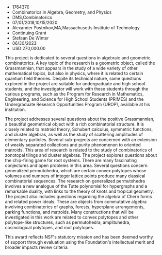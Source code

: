 
* 1764370
* Combinatorics in Algebra, Geometry, and Physics
* DMS,Combinatorics
* 07/01/2018,10/15/2020
* Alexander Postnikov,MA,Massachusetts Institute of Technology
* Continuing Grant
* Stefaan De Winter
* 06/30/2023
* USD 270,000.00

This project is dedicated to several questions in algebraic and geometric
combinatorics. A key topic of the research is a geometric object, called the
Grassmannian, that appears in the study of a wide variety of other mathematical
topics, but also in physics, where it is related to certain quantum field
theories. Despite its technical nature, some questions explored in the project
are suitable for undergraduate and high school students, and the investigator
will work with these students through the various programs, such as the Program
for Research in Mathematics, Engineering, and Science for High School Students
(PRIMES) and the Undergraduate Research Opportunities Program (UROP), available
at his institution.

The project addresses several questions about the positive Grassmannian, a
beautiful geometrical object with a rich combinatorial structure. It is closely
related to matroid theory, Schubert calculus, symmetric functions, and cluster
algebras, as well as the study of scattering amplitudes of elementary particles.
Several sub-projects are concerned with an extension of weakly separated
collections and purity phenomenon to oriented matroids. This area of research is
related to the study of combinatorics of zonotopal tilings and cluster algebras.
The project explores questions about the chip-firing game for root systems.
There are many fascinating conjectures and open problems in this area. Several
questions concern generalized permutohedra, which are certain convex polytopes
whose volumes and numbers of integer lattice points produce many classical
combinatorial sequences. The research on generalized permutohedra involves a new
analogue of the Tutte polynomial for hypergraphs and a remarkable duality, with
links to the theory of knots and tropical geometry. The project also includes
questions regarding the algebra of Chern forms and related power ideals. These
are objects from commutative algebra involving combinatorics of graphs, forests,
hyperplane arrangements, parking functions, and matroids. Many constructions
that will be investigated in this work are related to convex polytopes and other
polytope-like structures, such as permutohedra, amplituhedra, cosmological
polytopes, and root polytopes.

This award reflects NSF's statutory mission and has been deemed worthy of
support through evaluation using the Foundation's intellectual merit and broader
impacts review criteria.
